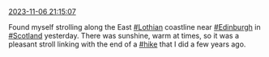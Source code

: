 [2023-11-06 21:15:07](https://mstdn.social/@hill_wanderer/111365672629617998)

Found myself strolling along the East <a href="https://mstdn.social/tags/Lothian" class="mention hashtag" rel="tag">#Lothian</a> coastline near <a href="https://mstdn.social/tags/Edinburgh" class="mention hashtag" rel="tag">#Edinburgh</a> in <a href="https://mstdn.social/tags/Scotland" class="mention hashtag" rel="tag">#Scotland</a> yesterday. There was sunshine, warm at times, so it was a pleasant stroll linking with the end of a <a href="https://mstdn.social/tags/hike" class="mention hashtag" rel="tag">#hike</a> that I did a few years ago.